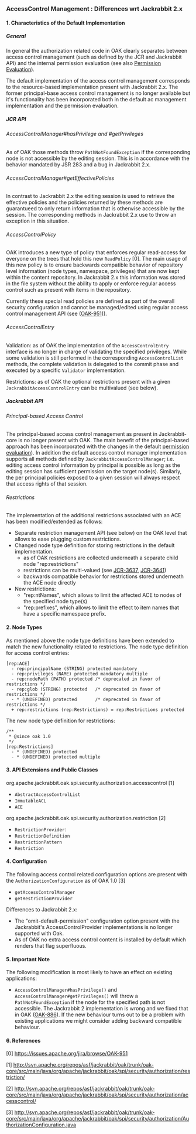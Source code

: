<!--
   Licensed to the Apache Software Foundation (ASF) under one or more
   contributor license agreements.  See the NOTICE file distributed with
   this work for additional information regarding copyright ownership.
   The ASF licenses this file to You under the Apache License, Version 2.0
   (the "License"); you may not use this file except in compliance with
   the License.  You may obtain a copy of the License at

       http://www.apache.org/licenses/LICENSE-2.0

   Unless required by applicable law or agreed to in writing, software
   distributed under the License is distributed on an "AS IS" BASIS,
   WITHOUT WARRANTIES OR CONDITIONS OF ANY KIND, either express or implied.
   See the License for the specific language governing permissions and
   limitations under the License.
  -->
### AccessControl Management : Differences wrt Jackrabbit 2.x

#### 1. Characteristics of the Default Implementation

##### General
In general the authorization related code in OAK clearly separates between access
control management (such as defined by the JCR and Jackrabbit API) and the internal
permission evaluation (see also [Permission Evaluation](differences_permissions.html)).

The default implementation of the access control management corresponds to the
resource-based implementation present with Jackrabbit 2.x. The former principal-base
access control management is no longer available but it's functionality has been
incorporated both in the default ac management implementation and the permission evaluation.

##### JCR API
###### AccessControlManager#hasPrivilege and #getPrivileges
As of OAK those methods throw `PathNotFoundException` if the corresponding node
is not accessible by the editing session. This is in accordance with the behavior
mandated by JSR 283 and a bug in Jackrabbit 2.x.

###### AccessControlManager#getEffectivePolicies
In contrast to Jackrabbit 2.x the editing session is used to retrieve the effective
policies and the policies returned by these methods are guarantueed to only return
information that is otherwise accessible by the session. The corresponding methods
in Jackrabbit 2.x use to throw an  exception in this situation.

###### AccessControlPolicy
OAK introduces a new type of policy that enforces regular read-access for everyone
on the trees that hold this new `ReadPolicy` [0]. The main usage of this new policy
is to ensure backwards compatible behavior of repository level information (node
types, namespace, privileges) that are now kept within the content repository.
In Jackrabbit 2.x this information was stored in the file system without the
ability to apply or enforce regular access control such as present with items in
the repository.

Currently these special read policies are defined as part of the overall security
configuration and cannot be managed/edited using regular access control management
API (see ([OAK-951](https://issues.apache.org/jira/browse/OAK-951))).

###### AccessControlEntry
Validation: as of OAK the implementation of the `AccessControlEntry` interface is
no longer in charge of validating the specified privileges. While some validation
is still performed in the corresponding `AccessControlList` methods, the complete
validation is delegated to the commit phase and executed by a specific `Validator`
implementation.

Restrictions: as of OAK the optional restrictions present with a given
`JackrabbitAccessControlEntry` can be multivalued (see below).

##### Jackrabbit API
###### Principal-based Access Control
The principal-based access control management as present in Jackrabbit-core is no
longer present with OAK. The main benefit of the principal-based approach has been
incorporated with the changes in the default [permission evaluation](differences_permissions.html)).
In addition the default access control manager implementation supports all methods
defined by `JackrabbitAccessControlManager`; i.e. editing access control information
by principal is possible as long as the editing session has sufficient permission
on the target node(s). Similarly, the per principal policies exposed to a given
session will always respect that access rights of that session.

###### Restrictions
The implementation of the additional restrictions associated with an ACE has been modified/extended as follows:

- Separate restriction management API (see below) on the OAK level that allows to ease plugging custom restrictions.
- Changed node type definition for storing restrictions in the default implementation.
    - as of OAK restrictions are collected underneath a separate child node "rep:restrictions"
    - restrictions can be multi-valued (see [JCR-3637](https://issues.apache.org/jira/browse/JCR-3637), [JCR-3641](https://issues.apache.org/jira/browse/JCR-3641))
    - backwards compatible behavior for restrictions stored underneath the ACE node directly
- New restrictions:
    - "rep:ntNames", which allows to limit the affected ACE to nodes of the specified node type(s)
    - "rep:prefixes", which allows to limit the effect to item names that have a specific namespace prefix.

#### 2. Node Types

As mentioned above the node type definitions have been extended to match the new functionality related to restrictions.
The node type definition for access control entries:

    [rep:ACE]
      - rep:principalName (STRING) protected mandatory
      - rep:privileges (NAME) protected mandatory multiple
      - rep:nodePath (PATH) protected /* deprecated in favor of restrictions */
      - rep:glob (STRING) protected   /* deprecated in favor of restrictions */
      - * (UNDEFINED) protected       /* deprecated in favor of restrictions */
      + rep:restrictions (rep:Restrictions) = rep:Restrictions protected

The new node type definition for restrictions:

    /**
     * @since oak 1.0
     */
    [rep:Restrictions]
      - * (UNDEFINED) protected
      - * (UNDEFINED) protected multiple

#### 3. API Extensions and Public Classes

org.apache.jackrabbit.oak.spi.security.authorization.accesscontrol [1]

- `AbstractAccessControlList`
- `ImmutableACL`
- `ACE`

org.apache.jackrabbit.oak.spi.security.authorization.restriction [2]

- `RestrictionProvider`:
- `RestrictionDefinition`
- `RestrictionPattern`
- `Restriction`

#### 4. Configuration

The following access control related configuration options are present with the `AuthorizationConfiguration` as of OAK 1.0 [3]

- `getAccessControlManager`
- `getRestrictionProvider`

Differences to Jackrabbit 2.x:

- The "omit-default-permission" configuration option present with the Jackrabbit's AccessControlProvider implementations is no longer supported with Oak.
- As of OAK no extra access control content is installed by default which renders that flag superfluous.

#### 5. Important Note

The following modification is most likely to have an effect on existing applications:

- `AccessControlManager#hasPrivilege()` and `AccessControlManager#getPrivileges()` will throw a
  `PathNotFoundException` if the node for the specified path is not accessible. The Jackrabbit 2
  implementation is wrong and we fixed that in OAK ([OAK-886](https://issues.apache.org/jira/browse/OAK-886)).
  If the new behaviour turns out to be a problem with existing applications we might consider
  adding backward compatible behaviour.

#### 6. References

[0] https://issues.apache.org/jira/browse/OAK-951

[1] http://svn.apache.org/repos/asf/jackrabbit/oak/trunk/oak-core/src/main/java/org/apache/jackrabbit/oak/spi/security/authorization/restriction/

[2] http://svn.apache.org/repos/asf/jackrabbit/oak/trunk/oak-core/src/main/java/org/apache/jackrabbit/oak/spi/security/authorization/accesscontrol/

[3] http://svn.apache.org/repos/asf/jackrabbit/oak/trunk/oak-core/src/main/java/org/apache/jackrabbit/oak/spi/security/authorization/AuthorizationConfiguration.java
